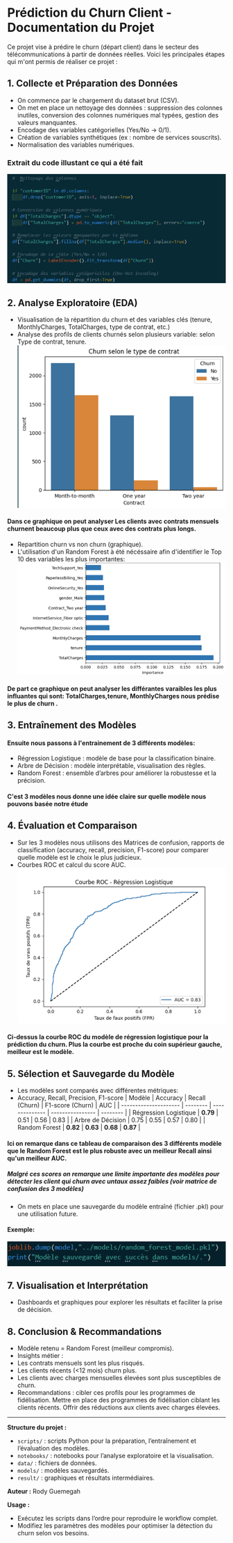# Prédiction du Churn Client - Documentation du Projet

Ce projet vise à prédire le churn (départ client) dans le secteur des télécommunications à partir de données réelles. Voici les principales étapes qui m'ont permis de réaliser ce projet :

## 1. Collecte et Préparation des Données
- On commence par le chargement du dataset brut (CSV).
- On met en place un nettoyage des données : suppression des colonnes inutiles, conversion des colonnes numériques mal typées, gestion des valeurs manquantes.
- Encodage des variables catégorielles (Yes/No → 0/1).
- Création de variables synthétiques (ex : nombre de services souscrits).
- Normalisation des variables numériques.
### Extrait du code illustant ce qui a été fait 
![alt text](image.png)


## 2. Analyse Exploratoire (EDA)
- Visualisation de la répartition du churn et des variables clés (tenure, MonthlyCharges, TotalCharges, type de contrat, etc.)
- Analyse des profils de clients churnés selon plusieurs variable: selon Type de contrat, tenure.
![alt text](image-1.png)
#### Dans ce graphique on peut analyser Les clients avec contrats mensuels churnent beaucoup plus que ceux avec des contrats plus longs.
- Repartition churn vs non churn (graphique).
- L'utilisation d'un Random Forest à été nécéssaire afin d'identifier le Top 10 des variables les plus importantes:
![alt text](image-4.png)
#### De part ce graphique on peut analyser  les différantes varaibles les plus influantes qui sont: TotalCharges,tenure, MonthlyCharges nous prédise  le plus de churn .


## 3. Entraînement des Modèles
#### Ensuite nous passons à l'entrainement de 3 différents modèles:
- Régression Logistique : modèle de base pour la classification binaire.
- Arbre de Décision : modèle interprétable, visualisation des règles.
- Random Forest : ensemble d’arbres pour améliorer la robustesse et la précision.
####  C'est 3 modèles nous donne une idée claire sur quelle modèle nous pouvons basée notre étude

## 4. Évaluation et Comparaison
- Sur les 3 modèles nous utilisons des  Matrices de confusion, rapports de classification (accuracy, recall, precision, F1-score) pour comparer quelle modèle est le choix le plus judicieux.
- Courbes ROC et calcul du score AUC.
![alt text](image-3.png)
####  Ci-dessus  la courbe ROC du modèle de régression logistique pour la prédiction du churn. Plus la courbe est proche du coin supérieur gauche, meilleur est le modèle.

## 5. Sélection et Sauvegarde du Modèle
- Les modèles sont comparés avec différentes métriques:
- Accuracy, Recall, Precision, F1-score
| Modèle                | Accuracy | Recall (Churn) | F1-score (Churn) | AUC      |
| --------------------- | -------- | -------------- | ---------------- | -------- |
| Régression Logistique | **0.79** | 0.51           | 0.56             | 0.83     |
| Arbre de Décision     | 0.75     | 0.55           | 0.57             | 0.80     |
| Random Forest         | **0.82** | **0.63**       | **0.68**         | **0.87** |
#### Ici on remarque dans ce tableau de comparaison des 3 différents modèle que le Random Forest est le plus robuste avec un meilleur Recall ainsi qu'un meilleur AUC.

##### Malgré ces scores on remarque une limite importante des modèles pour détecter les client qui churn avec untaux assez faibles (voir matrice de confusion des 3 modèles)
- On mets en place une sauvegarde du modèle entraîné (fichier .pkl) pour une utilisation future.
#### Exemple:
![alt text](image-5.png)

## 7. Visualisation et Interprétation
- Dashboards et graphiques pour explorer les résultats et faciliter la prise de décision.

## 8. Conclusion & Recommandations
- Modèle retenu = Random Forest (meilleur compromis).
- Insights métier :
- Les contrats mensuels sont les plus risqués.
- Les clients récents (<12 mois) churn plus.
- Les clients avec charges mensuelles élevées sont plus susceptibles de churn.
- Recommandations : 
    cibler ces profils pour les programmes de fidélisation.
    Mettre en place des programmes de fidélisation ciblant les clients récents.
    Offrir des réductions aux clients avec charges élevées.

---

**Structure du projet :**
- `scripts/` : scripts Python pour la préparation, l’entraînement et l’évaluation des modèles.
- `notebooks/` : notebooks pour l’analyse exploratoire et la visualisation.
- `data/` : fichiers de données.
- `models/` : modèles sauvegardés.
- `result/` : graphiques et résultats intermédiaires.

**Auteur :** Rody Guemegah

**Usage :**
- Exécutez les scripts dans l’ordre pour reproduire le workflow complet.
- Modifiez les paramètres des modèles pour optimiser la détection du churn selon vos besoins.
